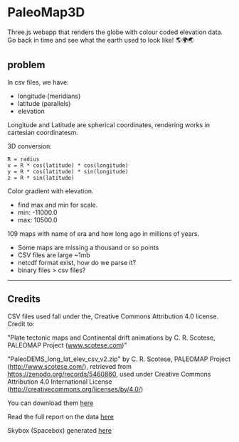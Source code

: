 # PaleoMap3D
Three.js webapp that renders the globe with colour coded elevation data.  Go back in time and see what the earth used to look like! 🌎🌍🌏

## problem
In csv files, we have:
- longitude (meridians)
- latitude (parallels)
- elevation

Longitude and Latitude are spherical coordinates, rendering works in cartesian coordinatesm.

3D conversion:
```
R = radius
x = R * cos(latitude) * cos(longitude)
y = R * cos(latitude) * sin(longitude)
z = R * sin(latitude)
```

Color gradient with elevation.
- find max and min for scale.
- min: -11000.0
- max: 10500.0

109 maps with name of era and how long ago in millions of years.

- Some maps are missing a thousand or so points
- CSV files are large ~1mb
- netcdf format exist, how do we parse it?
- binary files > csv files?

----

## Credits
CSV files used fall under the, Creative Commons Attribution 4.0 license. Credit to:

"Plate tectonic maps and Continental drift animations by C. R. Scotese,
PALEOMAP Project (www.scotese.com)"

"PaleoDEMS_long_lat_elev_csv_v2.zip" by C. R. Scotese, PALEOMAP Project (http://www.scotese.com/), retrieved from https://zenodo.org/records/5460860, used under Creative Commons Attribution 4.0 International License (http://creativecommons.org/licenses/by/4.0/)

You can download them [here](https://zenodo.org/records/5460860)

Read the full report on the data [here](https://www.earthbyte.org/webdav/ftp/Data_Collections/Scotese_Wright_2018_PaleoDEM/Scotese_Wright2018_PALEOMAP_PaleoDEMs.pdf)

Skybox (Spacebox) generated [here](https://tools.wwwtyro.net/space-3d/index.html#animationSpeed=0.40999401408739444&fov=75.43504464834814&nebulae=false&pointStars=true&resolution=1024&seed=aqywua8jycc&stars=true&sun=true)



